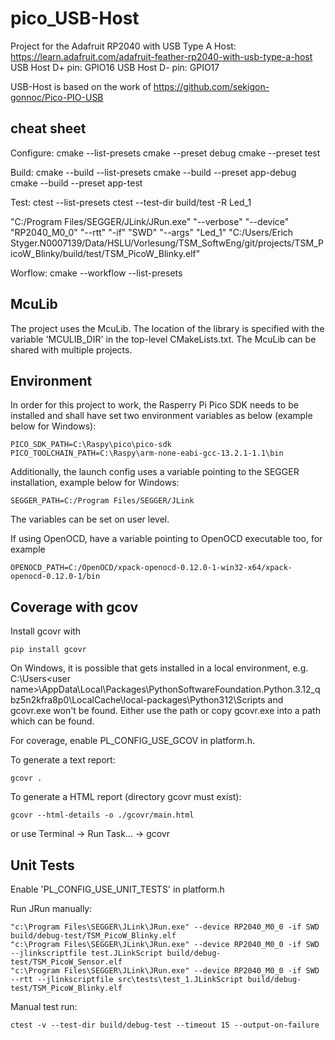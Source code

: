 # pico_USB-Host
Project for the Adafruit RP2040 with USB Type A Host:
https://learn.adafruit.com/adafruit-feather-rp2040-with-usb-type-a-host
USB Host D+ pin: GPIO16
USB Host D- pin: GPIO17

USB-Host is based on the work of https://github.com/sekigon-gonnoc/Pico-PIO-USB


## cheat sheet
Configure:
cmake --list-presets
cmake --preset debug
cmake --preset test

Build:
cmake --build --list-presets
cmake --build --preset app-debug
cmake --build --preset app-test

Test:
ctest --list-presets
ctest --test-dir build/test -R Led_1

"C:/Program Files/SEGGER/JLink/JRun.exe" "--verbose" "--device" "RP2040_M0_0" "--rtt" "-if" "SWD" "--args" "Led_1" "C:/Users/Erich Styger.N0007139/Data/HSLU/Vorlesung/TSM_SoftwEng/git/projects/TSM_PicoW_Blinky/build/test/TSM_PicoW_Blinky.elf"

Worflow:
cmake --workflow --list-presets

## McuLib
The project uses the McuLib. The location of the library is specified with the variable 'MCULIB_DIR' in the top-level CMakeLists.txt. The McuLib can be shared with multiple projects.

## Environment
In order for this project to work, the Rasperry Pi Pico SDK needs to be installed and shall have set two environment variables as below (example below for Windows):
```
PICO_SDK_PATH=C:\Raspy\pico\pico-sdk
PICO_TOOLCHAIN_PATH=C:\Raspy\arm-none-eabi-gcc-13.2.1-1.1\bin
```
Additionally, the launch config uses a variable pointing to the SEGGER installation, example below for Windows:
```
SEGGER_PATH=C:/Program Files/SEGGER/JLink
```
The variables can be set on user level.

If using OpenOCD, have a variable pointing to OpenOCD executable too, for example
```
OPENOCD_PATH=C:/OpenOCD/xpack-openocd-0.12.0-1-win32-x64/xpack-openocd-0.12.0-1/bin
```

## Coverage with gcov
Install gcovr with
```
pip install gcovr
```
On Windows, it is possible that gets installed in a local environment, e.g.
C:\Users\<user name>\AppData\Local\Packages\PythonSoftwareFoundation.Python.3.12_qbz5n2kfra8p0\LocalCache\local-packages\Python312\Scripts
and gcovr.exe won't be found. Either use the path or copy gcovr.exe into a path which can be found.

For coverage, enable PL_CONFIG_USE_GCOV in platform.h.

To generate a text report:
```
gcovr .
```
To generate a HTML report (directory gcovr must exist):
```
gcovr --html-details -o ./gcovr/main.html
```
or use Terminal -> Run Task... -> gcovr

## Unit Tests
Enable 'PL_CONFIG_USE_UNIT_TESTS' in platform.h

Run JRun manually:
```
"c:\Program Files\SEGGER\JLink\JRun.exe" --device RP2040_M0_0 -if SWD build/debug-test/TSM_PicoW_Blinky.elf
"c:\Program Files\SEGGER\JLink\JRun.exe" --device RP2040_M0_0 -if SWD --jlinkscriptfile test.JLinkScript build/debug-test/TSM_PicoW_Sensor.elf
"c:\Program Files\SEGGER\JLink\JRun.exe" --device RP2040_M0_0 -if SWD --rtt --jlinkscriptfile src\tests\test_1.JLinkScript build/debug-test/TSM_PicoW_Blinky.elf
```
Manual test run:
```
ctest -v --test-dir build/debug-test --timeout 15 --output-on-failure
```

